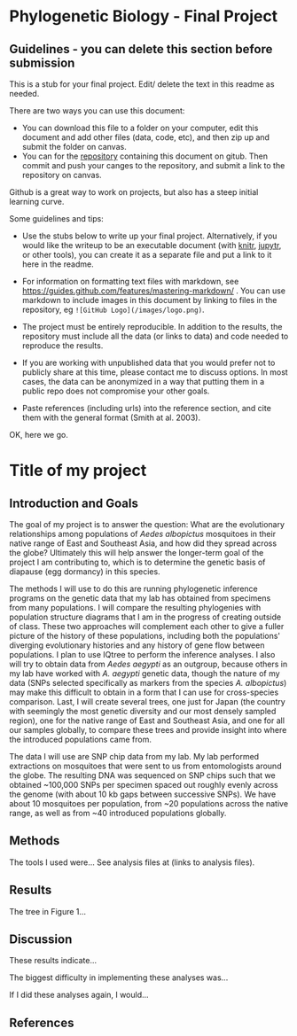 # Phylogenetic Biology - Final Project

## Guidelines - you can delete this section before submission

This is a stub for your final project. Edit/ delete the text in this readme as needed.

There are two ways you can use this document:  
- You can download this file to a folder on your computer, edit this document and add other files (data, code, etc), and then zip up and submit the folder on canvas.
- You can for the [repository](finalproject) containing this document on gitub. Then commit and push your canges to the repository, and submit a link to the repository on canvas.

Github is a great way to work on projects, but also has a steep initial learning curve.


Some guidelines and tips:

- Use the stubs below to write up your final project. Alternatively, if you would like the writeup to be an executable document (with [knitr](http://yihui.name/knitr/), [jupytr](http://jupyter.org/), or other tools), you can create it as a separate file and put a link to it here in the readme.

- For information on formatting text files with markdown, see https://guides.github.com/features/mastering-markdown/ . You can use markdown to include images in this document by linking to files in the repository, eg `![GitHub Logo](/images/logo.png)`.

- The project must be entirely reproducible. In addition to the results, the repository must include all the data (or links to data) and code needed to reproduce the results.

- If you are working with unpublished data that you would prefer not to publicly share at this time, please contact me to discuss options. In most cases, the data can be anonymized in a way that putting them in a public repo does not compromise your other goals.

- Paste references (including urls) into the reference section, and cite them with the general format (Smith at al. 2003).

OK, here we go.

# Title of my project

## Introduction and Goals

The goal of my project is to answer the question: What are the evolutionary relationships among populations of *Aedes albopictus* mosquitoes in their native range of East and Southeast Asia, and how did they spread across the globe? Ultimately this will help answer the longer-term goal of the project I am contributing to, which is to determine the genetic basis of diapause (egg dormancy) in this species.

The methods I will use to do this are running phylogenetic inference programs on the genetic data that my lab has obtained from specimens from many populations. I will compare the resulting phylogenies with population structure diagrams that I am in the progress of creating outside of class. These two approaches will complement each other to give a fuller picture of the history of these populations, including both the populations' diverging evolutionary histories and any history of gene flow between populations. I plan to use IQtree to perform the inference analyses. I also will try to obtain data from *Aedes aegypti* as an outgroup, because others in my lab have worked with *A. aegypti* genetic data, though the nature of my data (SNPs selected specifically as markers from the species *A. albopictus*) may make this difficult to obtain in a form that I can use for cross-species comparison. Last, I will create several trees, one just for Japan (the country with seemingly the most genetic diversity and our most densely sampled region), one for the native range of East and Southeast Asia, and one for all our samples globally, to compare these trees and provide insight into where the introduced populations came from.

The data I will use are SNP chip data from my lab. My lab performed extractions on mosquitoes that were sent to us from entomologists around the globe. The resulting DNA was sequenced on SNP chips such that we obtained ~100,000 SNPs per specimen spaced out roughly evenly across the genome (with about 10 kb gaps between successive SNPs). We have about 10 mosquitoes per population, from ~20 populations across the native range, as well as from ~40 introduced populations globally. 

## Methods

The tools I used were... See analysis files at (links to analysis files).

## Results

The tree in Figure 1...

## Discussion

These results indicate...

The biggest difficulty in implementing these analyses was...

If I did these analyses again, I would...

## References

